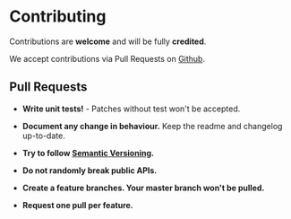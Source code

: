 # Contributing

Contributions are **welcome** and will be fully **credited**.

We accept contributions via Pull Requests on [Github](https://github.com/ForestryCodes/log).


## Pull Requests

- **Write unit tests!** - Patches without test won't be accepted.

- **Document any change in behaviour.** Keep the readme and changelog up-to-date.

- **Try to follow [Semantic Versioning](http://semver.org/).**

- **Do not randomly break public APIs.**

- **Create a feature branches. Your master branch won't be pulled.**

- **Request one pull per feature.**